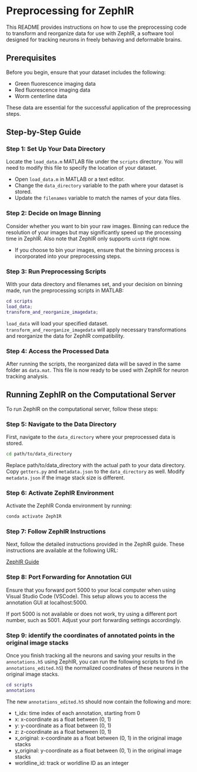 # Preprocessing for ZephIR

This README provides instructions on how to use the preprocessing code to transform and reorganize data for use with ZephIR, a software tool designed for tracking neurons in freely behaving and deformable brains.

## Prerequisites

Before you begin, ensure that your dataset includes the following:
- Green fluorescence imaging data
- Red fluorescence imaging data
- Worm centerline data

These data are essential for the successful application of the preprocessing steps.

## Step-by-Step Guide

### Step 1: Set Up Your Data Directory

Locate the `load_data.m` MATLAB file under the `scripts` directory. You will need to modify this file to specify the location of your dataset.

- Open `load_data.m` in MATLAB or a text editor.
- Change the `data_directory` variable to the path where your dataset is stored.
- Update the `filenames` variable to match the names of your data files.

### Step 2: Decide on Image Binning

Consider whether you want to bin your raw images. Binning can reduce the resolution of your images but may significantly speed up the processing time in ZephIR. Also note that ZephIR only supports `uint8` right now.

- If you choose to bin your images, ensure that the binning process is incorporated into your preprocessing steps.

### Step 3: Run Preprocessing Scripts

With your data directory and filenames set, and your decision on binning made, run the preprocessing scripts in MATLAB:

```matlab
cd scripts
load_data;
transform_and_reorganize_imagedata;
```

`load_data` will load your specified dataset. `transform_and_reorganize_imagedata` will apply necessary transformations and reorganize the data for ZephIR compatibility.

### Step 4: Access the Processed Data

After running the scripts, the reorganized data will be saved in the same folder as `data.mat`. This file is now ready to be used with ZephIR for neuron tracking analysis.

## Running ZephIR on the Computational Server

To run ZephIR on the computational server, follow these steps:

### Step 5: Navigate to the Data Directory

First, navigate to the `data_directory` where your preprocessed data is stored.

```bash
cd path/to/data_directory
```
Replace path/to/data_directory with the actual path to your data directory. Copy `getters.py` and `metadata.json` to the `data_directory` as well. Modify `metadata.json` if the image stack size is different.

### Step 6: Activate ZephIR Environment
Activate the ZephIR Conda environment by running:

```bash
conda activate ZephIR
```

### Step 7: Follow ZephIR Instructions

Next, follow the detailed instructions provided in the ZephIR guide. These instructions are available at the following URL:

[ZephIR Guide](https://github.com/venkatachalamlab/ZephIR/blob/main/docs/Guide-ZephIR.md)


### Step 8: Port Forwarding for Annotation GUI
Ensure that you forward port 5000 to your local computer when using Visual Studio Code (VSCode). This setup allows you to access the annotation GUI at localhost:5000.

If port 5000 is not available or does not work, try using a different port number, such as 5001. Adjust your port forwarding settings accordingly.

### Step 9: identify the coordinates of annotated points in the original image stacks
Once you finish tracking all the neurons and saving your results in the `annotations.h5` using ZephIR, you can run the following scripts to find (in `annotations_edited.h5`) the normalized coordinates of these neurons in the original image stacks. 

```matlab
cd scripts
annotations
```
The new `annotations_edited.h5` should now contain the following and more:
- t_idx: time index of each annotation, starting from 0
- x: x-coordinate as a float between (0, 1)
- y: y-coordinate as a float between (0, 1)
- z: z-coordinate as a float between (0, 1)
- x_original: x-coordinate as a float between (0, 1) in the original image stacks
- y_original: y-coordinate as a float between (0, 1) in the original image stacks
- worldline_id: track or worldline ID as an integer



